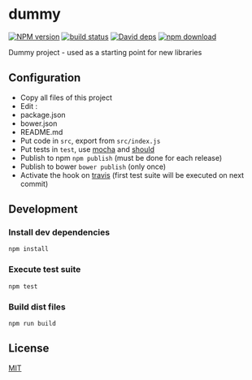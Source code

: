 # dummy

  [![NPM version][npm-image]][npm-url]
  [![build status][travis-image]][travis-url]
  [![David deps][david-image]][david-url]
  [![npm download][download-image]][download-url]

Dummy project - used as a starting point for new libraries

## Configuration

 * Copy all files of this project
 * Edit :
  * package.json
  * bower.json
  * README.md
 * Put code in `src`, export from `src/index.js`
 * Put tests in `test`, use [mocha](http://mochajs.org/) and [should](http://shouldjs.github.io/)
 * Publish to npm `npm publish` (must be done for each release)
 * Publish to bower `bower publish` (only once)
 * Activate the hook on [travis](https://travis-ci.org/profile) (first test suite will be executed on next commit)

## Development

### Install dev dependencies

`npm install`

### Execute test suite

`npm test`


### Build dist files

`npm run build`

## License

  [MIT](./LICENSE)

[npm-image]: https://img.shields.io/npm/v/cheminfo-dummy.svg?style=flat-square
[npm-url]: https://www.npmjs.com/package/cheminfo-dummy
[travis-image]: https://img.shields.io/travis/cheminfo-js/dummy/master.svg?style=flat-square
[travis-url]: https://travis-ci.org/cheminfo-js/dummy
[david-image]: https://img.shields.io/david/cheminfo-js/dummy.svg?style=flat-square
[david-url]: https://david-dm.org/cheminfo-js/dummy
[download-image]: https://img.shields.io/npm/dm/cheminfo-dummy.svg?style=flat-square
[download-url]: https://www.npmjs.com/package/cheminfo-dummy
